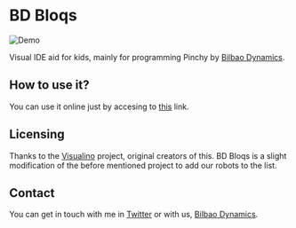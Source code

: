 # BD Bloqs

<p>
<img src = "https://raw.githubusercontent.com/javierdemartin/BDBloqs/master/screenshots/MainPage.png" alt = "Demo" align = "middle">
</p>

Visual IDE aid for kids, mainly for programming Pinchy by [Bilbao Dynamics](http://bilbaodynamics.com).

## How to use it?

You can use it online just by accesing to [this](https://cdn.rawgit.com/javierdemartin/BDBloqs/19e5f362/html/index.html) link.

## Licensing

Thanks to the [Visualino](http://www.visualino.net) project, original creators of this. BD Bloqs is a slight modification of the before mentioned project to add our robots to the list.

## Contact

You can get in touch with me in [Twitter](twitter.com/javierdemartin) or with us, [Bilbao Dynamics](twitter.com/BilbaoDynamics).
